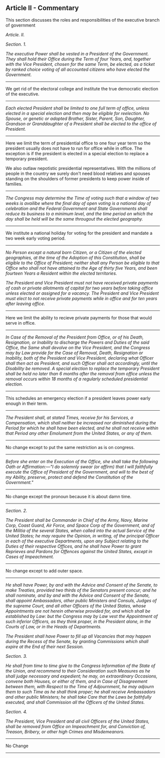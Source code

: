 
## Article II - Commentary

This section discusses the roles and responsibilities of the executive branch of government



_Article. II._

_Section. 1._

_The executive Power shall be vested in a President of the Government. They shall hold their Office during the Term of four Years, and, together with the Vice President, chosen for the same Term, be elected, as a ticket by ranked choice voting of all accounted citizens who have elected the Government._


---

We get rid of the electoral college and institute the true democratic election of the executive.


---

_Each elected President shall be limited to one full term of office, unless elected in a special election and then may be eligible for reelection. No Spouse, or genetic or adopted Brother, Sister, Parent, Son, Daughter, Grandson or Granddaughter of a President shall be elected to the office of President._


---

Here we limit the term of presidential office to one four year term so the president usually does not have to run for office while in office.  The exception is if the president is elected in a special election to replace a temporary president.

We also outlaw nepotistic presidential representatives.  With the millions of people in the country we surely don't need blood relatives and spouses standing on the shoulders of former presidents to keep power inside of families.


---

_The Congress may determine the Time of voting such that a window of two weeks is availibe where the final day of open voting is a national day of celebration and the Federal Government and State Governments shall reduce its business to a minimum level, and the time period on which the day shall be held will be the same througout the elected geography._


---

We institute a national holiday for voting for the president and mandate a two week early voting period.


---

_No Person except a natural born Citizen, or a Citizen of the elected geographies, at the time of the Adoption of this Constitution, shall be eligible to the Office of President; neither shall any Person be eligible to that Office who shall not have attained to the Age of thirty five Years, and been fourteen Years a Resident within the elected territories._



_The President and Vice President must not have received private payments of cash or private allotments of capital for two years before taking office unless elected or assigned for a vacancy. The President and Vice President must elect to not receive private payments while in office and for ten years after leaving office._


---

Here we limit the ability to recieve private payments for those that would serve in office.


---

_In Case of the Removal of the President from Office, or of his Death, Resignation, or Inability to discharge the Powers and Duties of the said Office, the Same shall devolve on the Vice President, and the Congress may by Law provide for the Case of Removal, Death, Resignation or Inability, both of the President and Vice President, declaring what Officer shall then act as President, and such Officer shall act accordingly, until the Disability be removed. A special election to replace the temporary President shall be held no later than 6 months after the removal from office unless the removal occurs within 18 months of a regularly scheduled presidential election._



---

This schedules an emergency election if a president leaves power early enough in their term.



---

_The President shall, at stated Times, receive for his Services, a Compensation, which shall neither be increased nor diminished during the Period for which he shall have been elected, and he shall not receive within that Period any other Emolument from the United States, or any of them._


---

No change except to put the same restriction as is on congress.


---

_Before she enter on the Execution of the Office, she shall take the following Oath or Affirmation:—"I do solemnly swear (or affirm) that I will faithfully execute the Office of President of the Government, and will to the best of my Ability, preserve, protect and defend the Constitution of the Government."_


---

No change except the pronoun because it is about damn time.


---

_Section. 2._



_The President shall be Commander in Chief of the Army, Navy, Marine Corp, Coast Guard, Air Force, and Space Corp of the Government, and of the Militia of the several States, when called into the actual Service of the United States; he may require the Opinion, in writing, of the principal Officer in each of the executive Departments, upon any Subject relating to the Duties of their respective Offices, and he shall have Power to grant Reprieves and Pardons for Offences against the United States, except in Cases of Impeachment._


---

No change except to add outer space.


---


_He shall have Power, by and with the Advice and Consent of the Senate, to make Treaties, provided two thirds of the Senators present concur; and he shall nominate, and by and with the Advice and Consent of the Senate, shall appoint Ambassadors, other public Ministers and Consuls, Judges of the supreme Court, and all other Officers of the United States, whose Appointments are not herein otherwise provided for, and which shall be established by Law: but the Congress may by Law vest the Appointment of such inferior Officers, as they think proper, in the President alone, in the Courts of Law, or in the Heads of Departments._


_The President shall have Power to fill up all Vacancies that may happen during the Recess of the Senate, by granting Commissions which shall expire at the End of their next Session._


_Section. 3._



_He shall from time to time give to the Congress Information of the State of the Union, and recommend to their Consideration such Measures as he shall judge necessary and expedient; he may, on extraordinary Occasions, convene both Houses, or either of them, and in Case of Disagreement between them, with Respect to the Time of Adjournment, he may adjourn them to such Time as he shall think proper; he shall receive Ambassadors and other public Ministers; he shall take Care that the Laws be faithfully executed, and shall Commission all the Officers of the United States._



_Section. 4._



_The President, Vice President and all civil Officers of the United States, shall be removed from Office on Impeachment for, and Conviction of, Treason, Bribery, or other high Crimes and Misdemeanors._


---

No Change



---
